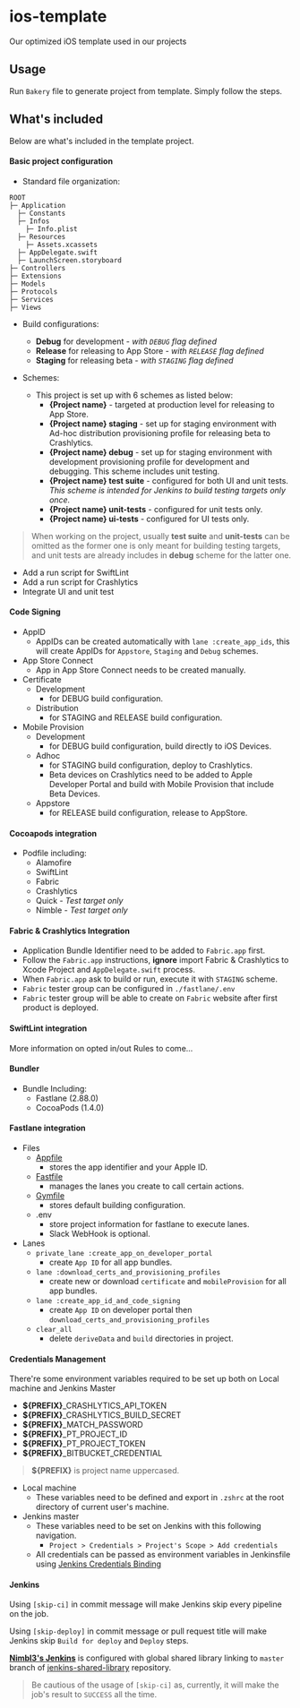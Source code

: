 # ios-template
Our optimized iOS template used in our projects

## Usage
Run `Bakery` file to generate project from template. Simply follow the steps.

## What's included

Below are what's included in the template project.

#### Basic project configuration
  - Standard file organization:
```
ROOT
├─ Application
  ├─ Constants
  ├─ Infos
    ├─ Info.plist
  ├─ Resources
    ├─ Assets.xcassets
  ├─ AppDelegate.swift
  ├─ LaunchScreen.storyboard
├─ Controllers
├─ Extensions
├─ Models
├─ Protocols
├─ Services
├─ Views
```
  - Build configurations:
    - **Debug** for development - _with `DEBUG` flag defined_
    - **Release** for releasing to App Store - _with `RELEASE` flag defined_
    - **Staging** for releasing beta - _with `STAGING` flag defined_

  - Schemes:
    - This project is set up with 6 schemes as listed below:
      - **{Project name}** - targeted at production level for releasing to App Store.
      - **{Project name} staging** - set up for staging environment with Ad-hoc distribution provisioning profile for releasing beta to Crashlytics.
      - **{Project name} debug** - set up for staging environment with development
      provisioning profile for development and debugging. This scheme includes unit testing.
      - **{Project name} test suite** - configured for both UI and unit tests. *This scheme is intended for Jenkins to build testing targets only once.*
      - **{Project name} unit-tests** - configured for unit tests only.
      - **{Project name} ui-tests** - configured for UI tests only.

> When working on the project, usually **test suite** and **unit-tests** can be omitted as the former one is only meant for building testing targets, and unit tests are already includes in **debug** scheme for the latter one.

  - Add a run script for SwiftLint
  - Add a run script for Crashlytics
  - Integrate UI and unit test

#### Code Signing
  - AppID
    - AppIDs can be created automatically with `lane :create_app_ids`, this will create AppIDs for `Appstore`, `Staging` and `Debug` schemes.
  - App Store Connect 
    - App in App Store Connect needs to be created manually. 
  - Certificate
    - Development
      - for DEBUG build configuration.
    - Distribution
      - for STAGING and RELEASE build configuration.
  - Mobile Provision
    - Development
      - for DEBUG build configuration, build directly to iOS Devices.
    - Adhoc
      - for STAGING build configuration, deploy to Crashlytics.
      - Beta devices on Crashlytics need to be added to Apple Developer Portal and build with Mobile Provision that include Beta Devices.
    - Appstore
      - for RELEASE build configuration, release to AppStore.

#### Cocoapods integration
  - Podfile including:
    - Alamofire
    - SwiftLint
    - Fabric
    - Crashlytics
    - Quick _- Test target only_
    - Nimble _- Test target only_

#### Fabric & Crashlytics Integration
  - Application Bundle Identifier need to be added to `Fabric.app` first.
  - Follow the `Fabric.app` instructions, **ignore** import Fabric & Crashlytics to Xcode Project and `AppDelegate.swift` process.
  - When `Fabric.app` ask to build or run, execute it with `STAGING` scheme.
  - `Fabric` tester group can be configured in `./fastlane/.env`
  - `Fabric` tester group will be able to create on `Fabric` website after first product is deployed.  

#### SwiftLint integration
More information on opted in/out Rules to come...

#### Bundler
 - Bundle Including: 
   - Fastlane (2.88.0)
   - CocoaPods (1.4.0)
  
#### Fastlane integration
 - Files
    - [Appfile](https://docs.fastlane.tools/advanced/#appfile)
      -  stores the app identifier and your Apple ID.
    - [Fastfile](https://docs.fastlane.tools/advanced/#fastfile)
      -  manages the lanes you create to call certain actions.
    - [Gymfile](https://docs.fastlane.tools/actions/gym/#gymfile)
      - stores default building configuration. 
    - .env 
      - store project information for fastlane to execute lanes.
      - Slack WebHook is optional. 
  - Lanes
    - `private_lane :create_app_on_developer_portal`
      - create `App ID` for all app bundles.
    - `lane :download_certs_and_provisioning_profiles`
      - create new or download `certificate` and `mobileProvision` for all app bundles.
    - `lane :create_app_id_and_code_signing`
      - create `App ID` on developer portal then `download_certs_and_provisioning_profiles`
    - `clear_all`
      - delete `deriveData` and `build` directories in project. 

#### Credentials Management 
 There're some environment variables required to be set up both on Local machine and Jenkins Master
  - **${PREFIX}**_CRASHLYTICS_API_TOKEN
  - **${PREFIX}**_CRASHLYTICS_BUILD_SECRET
  - **${PREFIX}**_MATCH_PASSWORD
  - **${PREFIX}**_PT_PROJECT_ID
  - **${PREFIX}**_PT_PROJECT_TOKEN
  - **${PREFIX}**_BITBUCKET_CREDENTIAL
  > **${PREFIX}** is project name uppercased.  

- Local machine
  - These variables need to be defined and export in `.zshrc` at the root directory of current user's machine.
- Jenkins master 
  - These variables need to be set on Jenkins with this following navigation. 
    - `Project > Credentials > Project's Scope > Add credentials`
  - All credentials can be passed as environment variables in Jenkinsfile using [Jenkins Credentials Binding](https://jenkins.io/doc/pipeline/steps/credentials-binding/)
#### **Jenkins**

Using `[skip-ci]` in commit message will make Jenkins skip every pipeline on the job.

Using `[skip-deploy]` in commit message or pull request title will make Jenkins skip `Build for deploy` and `Deploy` steps. 

**[Nimbl3's Jenkins](http://jenkins.nimbl3.com)** is configured with global shared library linking to `master` branch of [jenkins-shared-library](https://github.com/nimbl3/jenkins-pipeline-shared) repository.

> Be cautious of the usage of `[skip-ci]` as, currently, it will make the job's result to `SUCCESS` all the time.